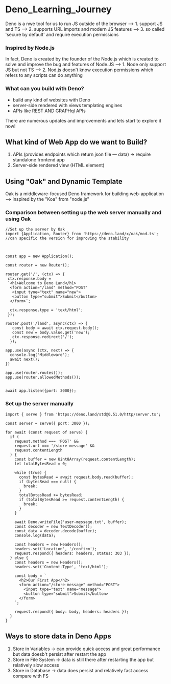 # Deno_Learning_Journey
Deno is a nwe tool for us to run JS outside of the browser
--> 1. support JS and TS
--> 2. supports URL imports and modern JS features
--> 3. so called 'secure by default' and require execution permissions

### Inspired by Node.js
In fact, Deno is created by the founder of the Node.js which is created to solve and improve the bug and features of Node.JS
--> 1. Node only support JS but not TS
--> 2. Nod.js doesn't know execution permissions which refers to any scripts can do anything

### What can you build with Deno?
- build any kind of websites with Deno
- server-side rendered with views templating engines 
- APIs like REST AND GRAPHql APIs

There are numerous updates and improvements and lets start to explore it now!

## What kind of Web App do we want to Build?
1. APIs (provides endpoints which return json file — data) 
-> require standalone frontend app
2. Server-side rendered view (HTML element) 


## Using "Oak" and Dynamic Template
Oak is a middleware-focused Deno framework for building web-application
--> inspired by the "Koa" from "node.js"

### Comparison between setting up the web server manually and using Oak
```
//Set up the server by Oak
import {Application, Router} from 'https://deno.land/x/oak/mod.ts'; //can specific the version for improving the stability 



const app = new Application();

const router = new Router();

router.get('/', (ctx) => {
 ctx.response.body = 
 `<h1>Welcome to Deno Land</h1>
  <form action="/land" method="POST"
   <input tyoe="text" name="new">
   <button type="submit">Submit</button>
  </form>`;
  
  ctx.response.type = 'text/html';
 });
 
router.post('/land', async(ctx) => {
   const body = await ctx.request.body();
   const new = body.value.get('new');
   ctx.response.redirect('/');
  });
 
app.use(async (ctx, next) => {
  console.log('Middleware');
  await next();
})

app.use(router.routes());
app.use(router.allowedMethods());


await app.listen({port: 3000});

```
### Set up the server manually 
```
import { serve } from 'https://deno.land/std@0.51.0/http/server.ts';

const server = serve({ port: 3000 });

for await (const request of serve) {
  if (
    request.method === 'POST' &&
    request.url === '/store-message' &&
    request.contentLength
  ) {
    const buffer = new Uint8Array(request.contentLength);
    let totalBytesRead = 0;

    while (true) {
      const bytesRead = await request.body.read(buffer);
      if (bytesRead === null) {
        break;
      }
      totalBytesRead += bytesRead;
      if (totalBytesRead >= request.contentLength) {
        break;
      }
    }

    await Deno.writeFile('user-message.txt', buffer);
    const decoder = new TextDecoder();
    const data = decoder.decode(buffer);
    console.log(data);

    const headers = new Headers();
    headers.set('Location', '/confirm');
    request.respond({ headers: headers, status: 303 });
  } else {
    const headers = new Headers();
    headers.set('Content-Type', 'text/html');

    const body = `
      <h2>Our First App</h2>
      <form action="/store-message" method="POST">
        <input type="text" name="message">
        <button type="submit">Submit</button>
      </form>
    `;

    request.respond({ body: body, headers: headers });
  }
}

```
## Ways to store data in Deno Apps
1. Store in Variables 
-> can provide quick access and great performance but data doesb't persist after restart the app
2. Store in File System
-> data is still there after restarting the app but relatively slow access 
3. Store in Database
-> data does persist and relatively fast access compare with FS



